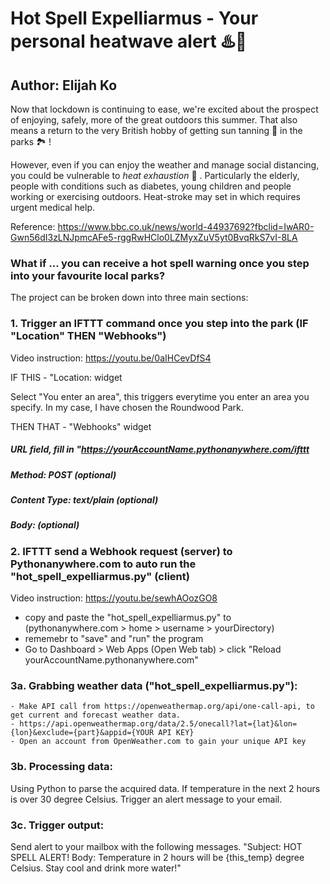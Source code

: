 # Hot Spell Expelliarmus - Your personal heatwave alert ♨️📱</h1>
## Author: Elijah Ko</h2>

Now that lockdown is continuing to ease, we're excited about the prospect of enjoying, safely, more of the great outdoors this summer. That also means a return to the very British hobby of getting sun tanning 🔆 in the parks 🏞 !

However, even if you can enjoy the weather and manage social distancing, you could be vulnerable to *heat exhaustion* 🥵 . Particularly the elderly, people with conditions such as diabetes, young children and people working or exercising outdoors. Heat-stroke may set in which requires urgent medical help.

Reference: https://www.bbc.co.uk/news/world-44937692?fbclid=IwAR0-Gwn56dI3zLNJpmcAFe5-rggRwHClo0LZMyxZuV5yt0BvqRkS7vI-8LA

### What if ... you can receive a hot spell warning once you step into your favourite local parks?

The project can be broken down into three main sections:

### 1. Trigger an IFTTT command once you step into the park (IF "Location" THEN "Webhooks")
Video instruction: https://youtu.be/0aIHCevDfS4

IF THIS - "Location: widget</br>

Select "You enter an area", this triggers everytime you enter an area you specify. In my case, I have chosen the Roundwood Park.

THEN THAT - "Webhooks" widget

##### URL field, fill in "https://yourAccountName.pythonanywhere.com/ifttt
##### Method: POST (optional)
##### Content Type: text/plain (optional)
##### Body: (optional)
    
### 2. IFTTT send a Webhook request (server) to Pythonanywhere.com to auto run the "hot_spell_expelliarmus.py" (client)
Video instruction: https://youtu.be/sewhAOozGO8
   - copy and paste the "hot_spell_expelliarmus.py" to (pythonanywhere.com > home > username > yourDirectory)
   - rememebr to "save" and "run" the program
   - Go to Dashboard > Web Apps (Open Web tab) > click "Reload yourAccountName.pythonanywhere.com"
   
### 3a. Grabbing weather data ("hot_spell_expelliarmus.py"):

    - Make API call from https://openweathermap.org/api/one-call-api, to get current and forecast weather data.
    - https://api.openweathermap.org/data/2.5/onecall?lat={lat}&lon={lon}&exclude={part}&appid={YOUR API KEY}
    - Open an account from OpenWeather.com to gain your unique API key

### 3b. Processing data:

Using Python to parse the acquired data. If temperature in the next 2 hours is over 30 degree Celsius. Trigger an alert message to your email.

### 3c. Trigger output:

Send alert to your mailbox with the following messages.
"Subject: HOT SPELL ALERT! Body: Temperature in 2 hours will be {this_temp} degree Celsius. Stay cool and drink more water!"
